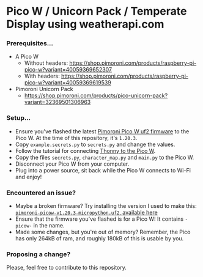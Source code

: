 Pico W / Unicorn Pack / Temperate Display using weatherapi.com
====

### Prerequisites...

* A Pico W
  * Without headers: https://shop.pimoroni.com/products/raspberry-pi-pico-w?variant=40059369652307
  * With headers: https://shop.pimoroni.com/products/raspberry-pi-pico-w?variant=40059369619539
* Pimoroni Unicorn Pack
  * https://shop.pimoroni.com/products/pico-unicorn-pack?variant=32369501306963

### Setup...

* Ensure you've flashed the latest [Pimoroni Pico W uf2 firmware](https://github.com/pimoroni/pimoroni-pico/releases) to the Pico W. At the time of this repository, it's `1.20.3`.
* Copy `example.secrets.py` to `secrets.py` and change the values.
* Follow the tutorial for connecting [Thonny to the Pico W](https://projects.raspberrypi.org/en/projects/getting-started-with-the-pico/2).
* Copy the files `secrets.py`, `character_map.py` and `main.py` to the Pico W.
* Disconnect your Pico W from your computer.
* Plug into a power source, sit back while the Pico W connects to Wi-Fi and enjoy!

### Encountered an issue?

* Maybe a broken firmware? Try installing the version I used to make this: [`pimoroni-picow-v1.20.3-micropython.uf2`, available here](https://github.com/pimoroni/pimoroni-pico/releases/download/v1.20.3/pimoroni-picow-v1.20.3-micropython.uf2)
* Ensure that the firmware you've flashed is for a Pico W! It contains `-picow-` in the name.
* Made some changes, but you're out of memory? Remember, the Pico has only 264kB of ram, and roughly 180kB of this is usable by you.

### Proposing a change?

Please, feel free to contribute to this repository.
